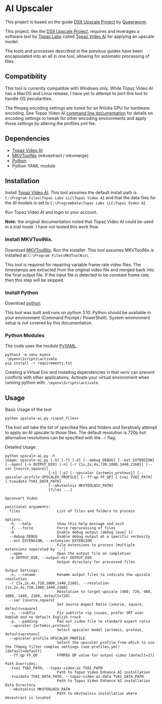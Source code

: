 # AI Upscaler

This project is based on the guide [DS9 Upscale Project][] by [Queerworm][].

[DS9 Upscale Project]: https://github.com/queerworm/ds9-upscale
[Queerworm]: https://github.com/queerworm

This project, like the [DS9 Upscale Project][], requires and leverages a software tool by [Topaz Labs][] called [Topaz Video AI][] for applying an upscale model.

The tools and processes described in the previous guides have been encapsulated into an all in one tool, allowing for automatic processing of files.

[Topaz Labs]: https://www.topazlabs.com
[Topaz Video AI]: https://www.topazlabs.com/topaz-video-ai

## Compatibility

This tool is currently compatible with Windows only.  While Topaz Video AI has a MacOS and Linux release, I have yet to attempt to port this tool to handle OS peculiarities.

The ffmpeg encoding settings are tuned for an NVidia GPU for hardware encoding.  See Topaz Video AI [command line documentation][] for details on encoding settings to tweak for other encoding environments and apply those settings by altering the profiles.yml file.

[command line documentation]: https://docs.topazlabs.com/video-ai/advanced-functions-in-topaz-video-ai/command-line-interface

## Dependencies

 * [Topaz Video AI]
 * [MKVToolNix] (mkvextract / mkvmerge)
 * [Python]
 * Python YAML module

## Installation

Install [Topaz Video AI]. This tool assumes the default install path is ```C:\Program Files\Topaz Labs LLC\Topaz Video AI``` and that the data files for the AI models is set to ```C:\ProgramData\Topaz Labs LLC\Topaz Video AI```

Run Topaz Video AI and login to your account.

**Note:** the original documentation noted that Topaz Video AI could be used in a trial mode.  I have not tested this work flow.

### Install MKVToolNix.

Download [MKVToolNix].  Run the installer.  This tool assumes MKVToolNix is installed at ```C:\Program Files\MKVToolNix\```

This tool is required for repairing variable frame rate video files.  The timestamps are extracted from the original video file and merged back into the final output file.  If the input file is detected to be constant frame rate, then this step will be skipped.

[MKVToolNix]: https://mkvtoolnix.download/

### Install Python ###

Download [python].

This tool was built and runs on python 3.10.  Python should be available in your environment (Command Prompt / PowerShell).  System environment setup is not covered by this documentation.

### Python Modules ###

The code uses the module [PyYAML].

    python3 -m venv myenv
    .\myenv\Scripts\activate
    pip install -r requirements.txt

Creating a Virtual Env and installing dependencies in that venv can prevent conflicts with other applications.  Activate your virtual environment when running python with ```.\myenv\Scripts\activate```

[python]: https://www.python.org/
[PyYAML]: https://pypi.org/project/PyYAML/

## Usage

Basic Usage of the tool

    python upscale-ai.py <input_files>

The tool will take the list of specified files and folders and iteratively attempt to apply an AI upscale to those files.  The default resolution is 720p but alternative resolutions can be specified with the ```-r``` flag.

Detailed Usage

    python upscale-ai.py -h
    usage: upscale-ai.py [-h] [-f] [-d] [--debug DEBUG] [--ext EXTENSION] [--open] [-o OUTPUT_DIR] [-n] [-r {1x,2x,4x,720,1080,1440,2160}] [--sar {source,square}]
                        [-s] [-p] [--upscaler {artemis,proteus}] [--upscaler-profile UPSCALER_PROFILE] [--ff:qp FF_QP] [-tvai TVAI_PATH] [-tvaidata TVAI_DATA_PATH]
                        [--mkvtoolnix MKVTOOLNIX_PATH]
                        [files ...]

    Upconvert Video

    positional arguments:
      files                 List of files and folders to process

    options:
      -h, --help            show this help message and exit
      -f, --force           Force reprocessing of files
      -d                    Enable debug output (debug level 1)
      --debug DEBUG         Enable debug output at a specific verbosity
      --ext EXTENSION, --extension EXTENSION
                            File extensions to process [multiple extensions seperated by ',']
      --open                Open the output file on completion
      -o OUTPUT_DIR, --output-dir OUTPUT_DIR
                            Output directory for processed files

    Output Settings:
      -n, --rename          Rename output files to indicate the upscale resolution
      -r {1x,2x,4x,720,1080,1440,2160}, --resolution {1x,2x,4x,720,1080,1440,2160}
                            Resolution to target upscale [480, 720, 960, 1080, 1440, 2160, default=720]
      --sar {source,square}
                            Set Source Aspect Ratio [source, square, default=square]
      -s, --subfix          Fix subtitle rip issues, prefer SRT over VobSub and no default English track
      -p, --padding         Pad out video file to standard aspect ratio
      --upscaler {artemis,proteus}
                            Select upscaler model [artemis, proteus, default=proteus]
      --upscaler-profile UPSCALER_PROFILE
                            Select the upscaler profile from which to use the ffmpeg filter complex settings (see profiles.yml) [default=default]
      --ff:qp FF_QP         FFMPEG QP value for output video [default=17]

    Path Overrides:
      -tvai TVAI_PATH, --topaz-video-ai TVAI_PATH
                            Path to Topaz Video Enhance AI installation
      -tvaidata TVAI_DATA_PATH, --topaz-video-ai-data TVAI_DATA_PATH
                            Path to Topaz Video Enhance AI installation Data Directory
      --mkvtoolnix MKVTOOLNIX_PATH
                            Path to mkvtoolnix installation where mkvextract is located

